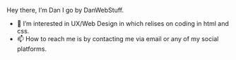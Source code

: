 Hey there, I’m Dan I go by DanWebStuff.
- 👀 I’m interested in UX/Web Design in which relises on coding in html and css.
- 📫 How to reach me is by contacting me via email or any of my social platforms.

<!---
DanWebStuff/DanWebStuff is a ✨ special ✨ repository because its `README.md` (this file) appears on your GitHub profile.
You can click the Preview link to take a look at your changes.
--->
